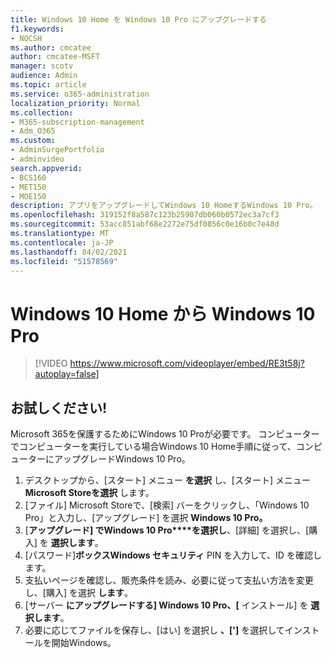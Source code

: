 ```yaml
---
title: Windows 10 Home を Windows 10 Pro にアップグレードする
f1.keywords:
- NOCSH
ms.author: cmcatee
author: cmcatee-MSFT
manager: scotv
audience: Admin
ms.topic: article
ms.service: o365-administration
localization_priority: Normal
ms.collection:
- M365-subscription-management
- Adm_O365
ms.custom:
- AdminSurgePortfolio
- adminvideo
search.appverid:
- BCS160
- MET150
- MOE150
description: アプリをアップグレードしてWindows 10 HomeするWindows 10 Pro。
ms.openlocfilehash: 319152f8a587c123b25907db060b0572ec3a7cf3
ms.sourcegitcommit: 53acc851abf68e2272e75df0856c0e16b0c7e48d
ms.translationtype: MT
ms.contentlocale: ja-JP
ms.lasthandoff: 04/02/2021
ms.locfileid: "51578569"
---
```

# <a name="upgrade-from-windows-10-home-to-windows-10-pro"></a>Windows 10 Home から Windows 10 Pro

> [!VIDEO https://www.microsoft.com/videoplayer/embed/RE3t58j?autoplay=false]

## <a name="try-it"></a>お試しください!

Microsoft 365を保護するためにWindows 10 Proが必要です。 コンピューターでコンピューターを実行している場合Windows 10 Home手順に従って、コンピューターにアップグレードWindows 10 Pro。

1. デスクトップから、[スタート] メニュー **を選択** し、[スタート] メニュー **Microsoft Storeを選択** します。
2. [ファイル] Microsoft Storeで、[検索] バーをクリックし、「Windows 10 Pro」と入力し、[アップグレード] を選択 **Windows 10 Pro。**
3. [**アップグレード] でWindows 10 Pro****を選択し**、[詳細] を選択し、[購入] を **選択します**。
4. [パスワード]**ボックスWindows セキュリティ** PIN を入力して、ID を確認します。
5. 支払いページを確認し、販売条件を読み、必要に従って支払い方法を変更し、[購入] を選択  **します**。
6. [サーバー **にアップグレードする] Windows 10 Pro、[** インストール] を **選択します**。
7. 必要に応じてファイルを保存し、[はい] を選択し **、[&#39;]** を選択してインストールを開始Windows。